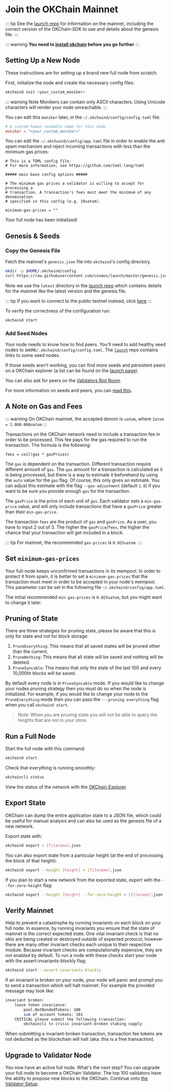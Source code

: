 <!--
order: 3
-->

# Join the OKChain Mainnet

::: tip 
See the [launch repo](https://github.com/cosmos/launch) for
information on the mainnet, including the correct version
of the OKChain-SDK to use and details about the genesis file.
:::

::: warning
**You need to [install okchain](./installation.md) before you go further**
:::

## Setting Up a New Node

These instructions are for setting up a brand new full node from scratch.

First, initialize the node and create the necessary config files:

```bash
okchaind init <your_custom_moniker>
```

::: warning Note
Monikers can contain only ASCII characters. Using Unicode characters will render your node unreachable.
:::

You can edit this `moniker` later, in the `~/.okchaind/config/config.toml` file:

```toml
# A custom human readable name for this node
moniker = "<your_custom_moniker>"
```

You can edit the `~/.okchaind/config/app.toml` file in order to enable the anti spam mechanism and reject incoming transactions with less than the minimum gas prices:

```
# This is a TOML config file.
# For more information, see https://github.com/toml-lang/toml

##### main base config options #####

# The minimum gas prices a validator is willing to accept for processing a
# transaction. A transaction's fees must meet the minimum of any denomination
# specified in this config (e.g. 10uatom).

minimum-gas-prices = ""
```

Your full node has been initialized! 

## Genesis & Seeds

### Copy the Genesis File

Fetch the mainnet's `genesis.json` file into `okchaind`'s config directory.

```bash
mkdir -p $HOME/.okchaind/config
curl https://raw.githubusercontent.com/cosmos/launch/master/genesis.json > $HOME/.okchaind/config/genesis.json
```

Note we use the `latest` directory in the [launch repo](https://github.com/cosmos/launch) which contains details for the mainnet like the latest version and the genesis file. 

::: tip
If you want to connect to the public testnet instead, click [here](./join-testnet.md)
:::

To verify the correctness of the configuration run:

```bash
okchaind start
```

### Add Seed Nodes

Your node needs to know how to find peers. You'll need to add healthy seed nodes to `$HOME/.okchaind/config/config.toml`. The [`launch`](https://github.com/cosmos/launch) repo contains links to some seed nodes.

If those seeds aren't working, you can find more seeds and persistent peers on a OKChain explorer (a list can be found on the [launch page](https://cosmos.network/launch)). 

You can also ask for peers on the [Validators Riot Room](https://riot.im/app/#/room/#cosmos-validators:matrix.org)

For more information on seeds and peers, you can [read this](https://docs.tendermint.com/master/spec/p2p/peer.html).

## A Note on Gas and Fees

::: warning
On OKChain mainnet, the accepted denom is `uatom`, where `1atom = 1.000.000uatom`
:::

Transactions on the OKChain network need to include a transaction fee in order to be processed. This fee pays for the gas required to run the transaction. The formula is the following:

```
fees = ceil(gas * gasPrices)
```

The `gas` is dependent on the transaction. Different transaction require different amount of `gas`. The `gas` amount for a transaction is calculated as it is being processed, but there is a way to estimate it beforehand by using the `auto` value for the `gas` flag. Of course, this only gives an estimate. You can adjust this estimate with the flag `--gas-adjustment` (default `1.0`) if you want to be sure you provide enough `gas` for the transaction. 

The `gasPrice` is the price of each unit of `gas`. Each validator sets a `min-gas-price` value, and will only include transactions that have a `gasPrice` greater than their `min-gas-price`. 

The transaction `fees` are the product of `gas` and `gasPrice`. As a user, you have to input 2 out of 3. The higher the `gasPrice`/`fees`, the higher the chance that your transaction will get included in a block. 

::: tip
For mainnet, the recommended `gas-prices` is `0.025uatom`. 
::: 

## Set `minimum-gas-prices`

Your full-node keeps unconfirmed transactions in its mempool. In order to protect it from spam, it is better to set a `minimum-gas-prices` that the transaction must meet in order to be accepted in your node's mempool. This parameter can be set in the following file `~/.okchaind/config/app.toml`.

The initial recommended `min-gas-prices` is `0.025uatom`, but you might want to change it later.

## Pruning of State

There are three strategies for pruning state, please be aware that this is only for state and not for block storage:

1. `PruneEverything`: This means that all saved states will be pruned other than the current.
2. `PruneNothing`: This means that all state will be saved and nothing will be deleted.
3. `PruneSyncable`: This means that only the state of the last 100 and every 10,000th blocks will be saved.

By default every node is in `PruneSyncable` mode. If you would like to change your nodes pruning strategy then you must do so when the node is initialized. For example, if you would like to change your node to the `PruneEverything` mode then you can pass the `---pruning everything` flag when you call `okchaind start`.

> Note: When you are pruning state you will not be able to query the heights that are not in your store.

## Run a Full Node

Start the full node with this command:

```bash
okchaind start
```

Check that everything is running smoothly:

```bash
okchaincli status
```

View the status of the network with the [OKChain Explorer](https://cosmos.network/launch). 

## Export State

OKChain can dump the entire application state to a JSON file, which could be useful for manual analysis and can also be used as the genesis file of a new network.

Export state with:

```bash
okchaind export > [filename].json
```

You can also export state from a particular height (at the end of processing the block of that height):

```bash
okchaind export --height [height] > [filename].json
```

If you plan to start a new network from the exported state, export with the `--for-zero-height` flag:

```bash
okchaind export --height [height] --for-zero-height > [filename].json
```

## Verify Mainnet 

Help to prevent a catastrophe by running invariants on each block on your full
node. In essence, by running invariants you ensure that the state of mainnet is
the correct expected state. One vital invariant check is that no okts are
being created or destroyed outside of expected protocol, however there are many
other invariant checks each unique to their respective module. Because invariant checks 
are computationally expensive, they are not enabled by default. To run a node with 
these checks start your node with the assert-invariants-blockly flag:

```bash
okchaind start --assert-invariants-blockly
```

If an invariant is broken on your node, your node will panic and prompt you to send
a transaction which will halt mainnet. For example the provided message may look like: 

```bash
invariant broken:
    loose token invariance:
        pool.NotBondedTokens: 100
        sum of account tokens: 101
    CRITICAL please submit the following transaction:
        okchaincli tx crisis invariant-broken staking supply

```

When submitting a invariant-broken transaction, transaction fee tokens are not
deducted as the blockchain will halt (aka. this is a free transaction). 

## Upgrade to Validator Node

You now have an active full node. What's the next step? You can upgrade your full node to become a OKChain Validator. The top 100 validators have the ability to propose new blocks to the OKChain. Continue onto [the Validator Setup](../validators/validator-setup.md).
